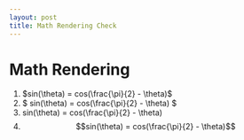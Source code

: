 ```yaml
---
layout: post
title: Math Rendering Check
---
```


# Math Rendering

1. $sin(\theta) = cos(\frac{\pi}{2} - \theta)$
2. $ sin(\theta) = cos(\frac{\pi}{2} - \theta) $
3. sin(\theta) = cos(\frac{\pi}{2} - \theta)
4. $$sin(\theta) = cos(\frac{\pi}{2} - \theta)$$
